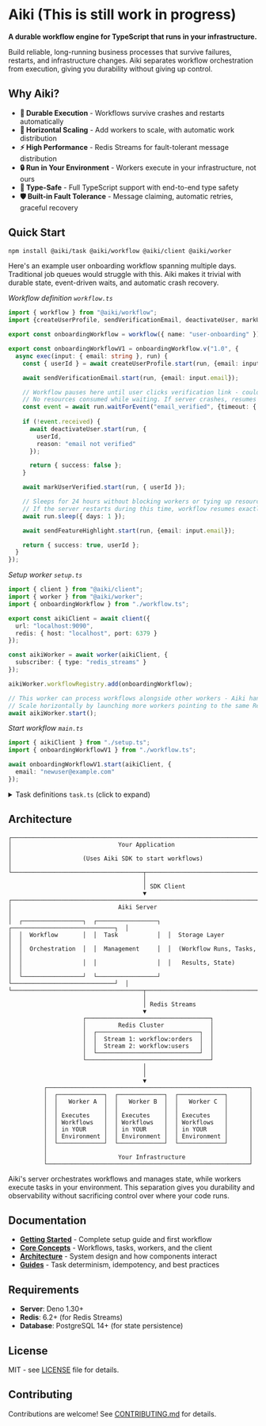 # Aiki (This is still work in progress)

**A durable workflow engine for TypeScript that runs in your infrastructure.**

Build reliable, long-running business processes that survive failures, restarts, and infrastructure changes. Aiki separates workflow orchestration from execution, giving you durability without giving up control.

## Why Aiki?

- **🔄 Durable Execution** - Workflows survive crashes and restarts automatically
- **🚀 Horizontal Scaling** - Add workers to scale, with automatic work distribution
- **⚡ High Performance** - Redis Streams for fault-tolerant message distribution
- **🔒 Run in Your Environment** - Workers execute in your infrastructure, not ours
- **🎯 Type-Safe** - Full TypeScript support with end-to-end type safety
- **🛡️ Built-in Fault Tolerance** - Message claiming, automatic retries, graceful recovery

## Quick Start

```bash
npm install @aiki/task @aiki/workflow @aiki/client @aiki/worker
```

Here's an example user onboarding workflow spanning multiple days. Traditional job queues would struggle with this. Aiki makes it trivial with durable state, event-driven waits, and automatic crash recovery.

*Workflow definition `workflow.ts`*
```typescript
import { workflow } from "@aiki/workflow";
import {createUserProfile, sendVerificationEmail, deactivateUser, markUserVerified, sendFeatureHighlight} from "./task.ts";

export const onboardingWorkflow = workflow({ name: "user-onboarding" });

export const onboardingWorkflowV1 = onboardingWorkflow.v("1.0", {
  async exec(input: { email: string }, run) {
    const { userId } = await createUserProfile.start(run, {email: input.email});

    await sendVerificationEmail.start(run, {email: input.email});

    // Workflow pauses here until user clicks verification link - could be seconds or hours.
    // No resources consumed while waiting. If server crashes, resumes from this exact point.
    const event = await run.waitForEvent("email_verified", {timeout: { hours: 12 }});
    
    if (!event.received) {
      await deactivateUser.start(run, {
        userId,
        reason: "email not verified"
      });

      return { success: false };
    }

    await markUserVerified.start(run, { userId });

    // Sleeps for 24 hours without blocking workers or tying up resources.
    // If the server restarts during this time, workflow resumes exactly where it left off.
    await run.sleep({ days: 1 });

    await sendFeatureHighlight.start(run, {email: input.email});

    return { success: true, userId };
  }
});
```

*Setup worker `setup.ts`*
```typescript
import { client } from "@aiki/client";
import { worker } from "@aiki/worker";
import { onboardingWorkflow } from "./workflow.ts";

export const aikiClient = await client({
  url: "localhost:9090",
  redis: { host: "localhost", port: 6379 }
});

const aikiWorker = await worker(aikiClient, {
  subscriber: { type: "redis_streams" }
});

aikiWorker.workflowRegistry.add(onboardingWorkflow);

// This worker can process workflows alongside other workers - Aiki handles distribution.
// Scale horizontally by launching more workers pointing to the same Redis instance.
await aikiWorker.start();
```

*Start workflow `main.ts`*
```typescript
import { aikiClient } from "./setup.ts";
import { onboardingWorkflowV1 } from "./workflow.ts";

await onboardingWorkflowV1.start(aikiClient, {
  email: "newuser@example.com"
});
```

<details>
<summary>Task definitions <code>task.ts</code> (click to expand)</summary>

```typescript
import { task } from "@aiki/task";

export const createUserProfile = task({
  name: "create-profile",
  exec(input: { email: string }) {
    const id = db.users.create({
      email: input.email,
      status: "pending_verification"
    });
    return { userId: id};
  }
});

export const sendVerificationEmail = task({
  name: "send-verification",
  exec(input: { email: string }) {
    return emailService.sendVerification(input.email);
  }
}).withOptions({
  // If email sending fails it is retried up to 5 times with exponential backoff.
  // If the worker crashes mid-retry, on recovery Aiki detects it and continues from the last attempt.
  retry: {
    type: "exponential",
    maxAttempts: 5,
    baseDelayMs: 1000,
    maxDelayMs: 30000
  }
});

export const deactivateUser = task({
  name: "deactivate-user",
  exec(input: { userId: string; reason: string }) {
    return db.users.update({
      where: { id: input.userId },
      data: { status: "deactivated", deactivationReason: input.reason }
    });
  }
});

export const markUserVerified = task({
  name: "mark-verified",
  exec(input: { userId: string }) {
    return db.users.update({
      where: { id: input.userId },
      data: { status: "active" }
    });
  }
});

export const sendFeatureHighlight = task({
  name: "send-features",
  exec(input: { email: string }) {
    return emailService.sendFeatures(input.email, {
      features: ["Advanced analytics"]
    });
  }
});
```

</details>

## Architecture

```
┌─────────────────────────────────────────────────────────────────────────────┐
│                              Your Application                               │
│                    (Uses Aiki SDK to start workflows)                       │
└─────────────────────────────────────┬───────────────────────────────────────┘
                                      │
                                      │ SDK Client
                                      ▼
┌─────────────────────────────────────────────────────────────────────────────┐
│                              Aiki Server                                    │
│  ┌─────────────────┐  ┌─────────────────┐  ┌─────────────────────────────┐  │
│  │  Workflow       │  │  Task           │  │  Storage Layer              │  │
│  │  Orchestration  │  │  Management     │  │  (Workflow Runs, Tasks,     │  │
│  │                 │  │                 │  │   Results, State)           │  │
│  └─────────────────┘  └─────────────────┘  └─────────────────────────────┘  │
└─────────────────────────────────────┬───────────────────────────────────────┘
                                      │
                                      │ Redis Streams
                                      ▼
                     ┌───────────────────────────────────┐
                     │         Redis Cluster             │
                     │  ┌─────────────────────────────┐  │
                     │  │  Stream 1: workflow:orders  │  │
                     │  │  Stream 2: workflow:users   │  │
                     │  └─────────────────────────────┘  │
                     └───────────────────────────────────┘
                                      │
                                      │
                                      ▼
          ┌─────────────────────────────────────────────────────────┐
          │  ┌─────────────┐  ┌─────────────┐  ┌─────────────┐      │
          │  │   Worker A  │  │   Worker B  │  │   Worker C  │      │
          │  │             │  │             │  │             │      │
          │  │ Executes    │  │ Executes    │  │ Executes    │      │
          │  │ Workflows   │  │ Workflows   │  │ Workflows   │      │
          │  │ in YOUR     │  │ in YOUR     │  │ in YOUR     │      │
          │  │ Environment │  │ Environment │  │ Environment │      │
          │  └─────────────┘  └─────────────┘  └─────────────┘      │
          │                                                         │
          │                    Your Infrastructure                  │
          └─────────────────────────────────────────────────────────┘
```

Aiki's server orchestrates workflows and manages state, while workers execute tasks in your environment. This separation gives you durability and observability without sacrificing control over where your code runs.

## Documentation

- **[Getting Started](./docs/getting-started/quick-start.md)** - Complete setup guide and first workflow
- **[Core Concepts](./docs/core-concepts/)** - Workflows, tasks, workers, and the client
- **[Architecture](./docs/architecture/)** - System design and how components interact
- **[Guides](./docs/guides/)** - Task determinism, idempotency, and best practices

## Requirements

- **Server**: Deno 1.30+
- **Redis**: 6.2+ (for Redis Streams)
- **Database**: PostgreSQL 14+ (for state persistence)

## License

MIT - see [LICENSE](LICENSE) file for details.

## Contributing

Contributions are welcome! See [CONTRIBUTING.md](CONTRIBUTING.md) for details.
